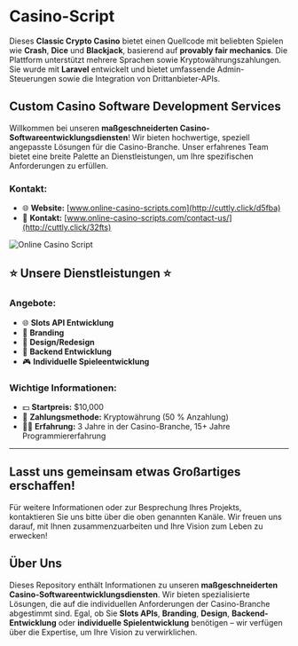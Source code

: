 


# Casino-Script

Dieses **Classic Crypto Casino** bietet einen Quellcode mit beliebten Spielen wie **Crash**, **Dice** und **Blackjack**, basierend auf **provably fair mechanics**. Die Plattform unterstützt mehrere Sprachen sowie Kryptowährungszahlungen. Sie wurde mit **Laravel** entwickelt und bietet umfassende Admin-Steuerungen sowie die Integration von Drittanbieter-APIs.

## Custom Casino Software Development Services

Willkommen bei unseren **maßgeschneiderten Casino-Softwareentwicklungsdiensten**! Wir bieten hochwertige, speziell angepasste Lösungen für die Casino-Branche. Unser erfahrenes Team bietet eine breite Palette an Dienstleistungen, um Ihre spezifischen Anforderungen zu erfüllen.

### Kontakt:
- 🌐 **Website:** [www.online-casino-scripts.com](http://cuttly.click/d5fba)
- 📧 **Kontakt:** [www.online-casino-scripts.com/contact-us/](http://cuttly.click/32fts)

![Online Casino Script](https://online-casino-scripts.com/images/items/2volejrejnmg/LNKSmGs8u5zidFt_1722510869.webp)

## ⭐️ Unsere Dienstleistungen ⭐️

### Angebote:
- 🌐 **Slots API Entwicklung**
- 📱 **Branding**
- 📱 **Design/Redesign**
- 💯 **Backend Entwicklung**
- 🎮 **Individuelle Spieleentwicklung**

### Wichtige Informationen:
- 💵 **Startpreis:** $10,000
- 💸 **Zahlungsmethode:** Kryptowährung (50 % Anzahlung)
- 👨‍💻 **Erfahrung:** 3 Jahre in der Casino-Branche, 15+ Jahre Programmiererfahrung

---

## Lasst uns gemeinsam etwas Großartiges erschaffen!

Für weitere Informationen oder zur Besprechung Ihres Projekts, kontaktieren Sie uns bitte über die oben genannten Kanäle. Wir freuen uns darauf, mit Ihnen zusammenzuarbeiten und Ihre Vision zum Leben zu erwecken!

## Über Uns

Dieses Repository enthält Informationen zu unseren **maßgeschneiderten Casino-Softwareentwicklungsdiensten**. Wir bieten spezialisierte Lösungen, die auf die individuellen Anforderungen der Casino-Branche abgestimmt sind. Egal, ob Sie **Slots APIs**, **Branding**, **Design**, **Backend-Entwicklung** oder **individuelle Spielentwicklung** benötigen – wir verfügen über die Expertise, um Ihre Vision zu verwirklichen.
